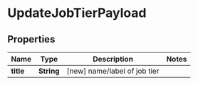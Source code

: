 

# UpdateJobTierPayload


## Properties

| Name | Type | Description | Notes |
|------------ | ------------- | ------------- | -------------|
|**title** | **String** | [new] name/label of job tier |  |



